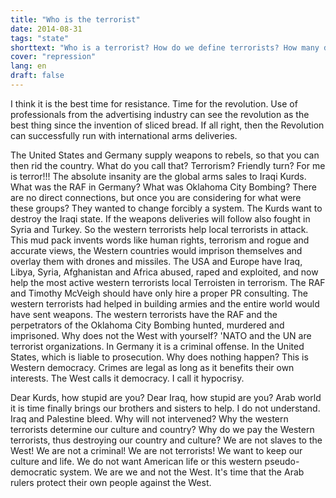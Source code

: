 ```yaml
---
title: "Who is the terrorist"
date: 2014-08-31
tags: "state"
shorttext: "Who is a terrorist? How do we define terrorists? How many dead decide who is a terrorist? How do you define a terrorist attack?"
cover: "repression"
lang: en
draft: false
---
```


I think it is the best time for resistance. Time for the revolution. Use of professionals from the advertising industry can see the revolution as the best thing since the invention of sliced bread. If all right, then the Revolution can successfully run with international arms deliveries.

The United States and Germany supply weapons to rebels, so that you can then rid the country. What do you call that? Terrorism? Friendly turn? For me is terror!!! The absolute insanity are the global arms sales to Iraqi Kurds. What was the RAF in Germany? What was Oklahoma City Bombing? There are no direct connections, but once you are considering for what were these groups? They wanted to change forcibly a system. The Kurds want to destroy the Iraqi state. If the weapons deliveries will follow also fought in Syria and Turkey. So the western terrorists help local terrorists in attack. This mud pack invents words like human rights, terrorism and rogue and accurate views, the Western countries would imprison themselves and overlay them with drones and missiles. The USA and Europe have Iraq, Libya, Syria, Afghanistan and Africa abused, raped and exploited, and now help the most active western terrorists local Terroisten in terrorism. The RAF and Timothy McVeigh should have only hire a proper PR consulting. The western terrorists had helped in building armies and the entire world would have sent weapons. The western terrorists have the RAF and the perpetrators of the Oklahoma City Bombing hunted, murdered and imprisoned. Why does not the West with yourself? 'NATO and the UN are terrorist organizations. In Germany it is a criminal offense. In the United States, which is liable to prosecution. Why does nothing happen? This is Western democracy. Crimes are legal as long as it benefits their own interests. The West calls it democracy. I call it hypocrisy.

Dear Kurds, how stupid are you? Dear Iraq, how stupid are you? Arab world it is time finally brings our brothers and sisters to help. I do not understand. Iraq and Palestine bleed. Why will not intervened? Why the western terrorists determine our culture and country? Why do we pay the Western terrorists, thus destroying our country and culture? We are not slaves to the West! We are not a criminal! We are not terrorists! We want to keep our culture and life. We do not want American life or this western pseudo-democratic system. We are we and not the West. It's time that the Arab rulers protect their own people against the West.
